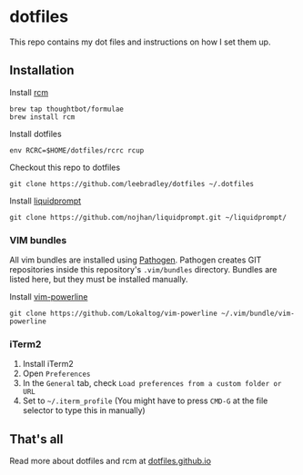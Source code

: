 # dotfiles

This repo contains my dot files and instructions on how I set them up.

## Installation

Install [rcm](https://github.com/thoughtbot/rcm)

```
brew tap thoughtbot/formulae
brew install rcm
```

Install dotfiles
```
env RCRC=$HOME/dotfiles/rcrc rcup
```

Checkout this repo to dotfiles
```
git clone https://github.com/leebradley/dotfiles ~/.dotfiles
```

Install [liquidprompt](https://github.com/nojhan/liquidprompt)
```
git clone https://github.com/nojhan/liquidprompt.git ~/liquidprompt/
```

### VIM bundles

All vim bundles are installed using [Pathogen](https://github.com/tpope/vim-pathogen). Pathogen creates GIT repositories inside this repository's `.vim/bundles` directory. Bundles are listed here, but they must be installed manually.

Install [vim-powerline](https://github.com/Lokaltog/vim-powerline)
```
git clone https://github.com/Lokaltog/vim-powerline ~/.vim/bundle/vim-powerline
```

### iTerm2

1. Install iTerm2
2. Open `Preferences`
3. In the `General` tab, check `Load preferences from a custom folder or URL`
4. Set to `~/.iterm_profile` (You might have to press `CMD-G` at the file selector to type this in manually)

## That's all
Read more about dotfiles and rcm at [dotfiles.github.io](https://dotfiles.github.io/)
